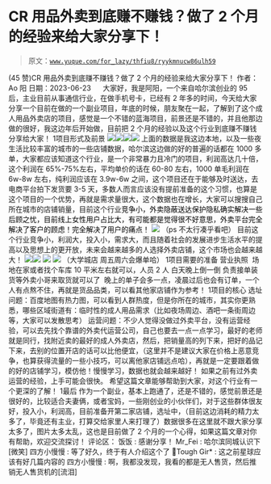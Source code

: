 # CR 用品外卖到底赚不赚钱？做了 2 个月的经验来给大家分享下！

> 原文：[`www.yuque.com/for_lazy/thfiu8/ryykmnucw86ulh59`](https://www.yuque.com/for_lazy/thfiu8/ryykmnucw86ulh59)

<ne-h2 id="3704fcf6" data-lake-id="3704fcf6"><ne-heading-ext><ne-heading-anchor></ne-heading-anchor><ne-heading-fold></ne-heading-fold></ne-heading-ext><ne-heading-content><ne-text id="u59bb47af">(45 赞)CR 用品外卖到底赚不赚钱？做了 2 个月的经验来给大家分享下！</ne-text></ne-heading-content></ne-h2> <ne-p id="ua34583a3" data-lake-id="ua34583a3"><ne-text id="uf3f094e8">作者： Ao 阳</ne-text></ne-p> <ne-p id="u2b9ef34f" data-lake-id="u2b9ef34f"><ne-text id="u7d0d6798">日期：2023-06-23</ne-text></ne-p> <ne-p id="u86e96e4b" data-lake-id="u86e96e4b"><ne-text id="ud91979f2" ne-bold="true">     大家好，我是阿阳，一个来自哈尔滨创业的 95 后，主业目前从事通信行业，在做手机号卡，已经有 2 年多的时间，今天给大家分享一个目前在做的一个副业项目，年底的时候，朋友聚在一起，了解到了这个成人用品外卖店的项目，感觉是一个不错的蓝海项目，前景还是不错的，并且他那边做的很好，我这边年后开始做，目前把 2 个月的经验以及这个行业到底赚不赚钱分享给大家！</ne-text></ne-p> <ne-hole id="u9adcb3a0" data-lake-id="u9adcb3a0"><ne-card data-card-name="hr" data-card-type="block" id="IZ9Dh" data-event-boundary="card"><ne-oli index-type="0"><ne-oli-i>1</ne-oli-i><ne-oli-c class="ne-oli-content" id="uf6fd75a7" data-lake-id="uf6fd75a7"><ne-text id="ubfc888d8" ne-bold="true">项目形式及前景</ne-text></ne-oli-c></ne-oli> <ne-p id="ud71b035c" data-lake-id="ud71b035c"><ne-card data-card-name="image" data-card-type="inline" id="tnsUr" data-event-boundary="card">![](img/e21c1747b750327a15c32bb94d34c467.png)</ne-card><ne-card data-card-name="image" data-card-type="inline" id="qVU1v" data-event-boundary="card">![](img/b7616953120116a01c26526614a5453b.png)</ne-card><ne-card data-card-name="image" data-card-type="inline" id="fTybD" data-event-boundary="card">![](img/4289ad697f6870f21458a2966776385b.png)</ne-card><ne-card data-card-name="image" data-card-type="inline" id="ZIyft" data-event-boundary="card">![](img/f0f7ac90a6e645df3c64017f7ca4ee47.png)</ne-card></ne-p> <ne-p id="uc69772f3" data-lake-id="uc69772f3"><ne-text id="u66628127">上面的数据是我这边本地，以及一些夜生活比较丰富的城市的一些店铺数据，哈尔滨这边做的好的普遍的话都在 1000 多单，大家都应该知道这个行业，是一个非常暴力且冷门的项目，利润高达几十倍，这个利润在 65%-75%左右，平均单价的话在 60-80 左右，1000 单毛利润在 6w-8w 左右，纯利润应该在 3.9w-6w 之间，这个项目还在于能够及时送达，去电商平台拍下发货要 3-5 天，多数人而言应该没有提前准备的这个习惯，也算是这个项目的一个优势，再就是需求量很大，这个数据也在增长，大家可以搜搜自己所在城市的店铺销量，目前这个行业</ne-text><ne-text id="u561a1f95" style="color: rgb(0, 0, 0);">竞争小，外卖隐蔽送达保护隐私确实解决一些后顾之忧，目前线上女性用户占比大，有可能都是觉得很不好意思，外卖平台完全解决了客户的顾虑！完全解决了用户的痛点！</ne-text></ne-p> <ne-p id="u75deef25" data-lake-id="u75deef25"><ne-card data-card-name="image" data-card-type="inline" id="PcUAf" data-event-boundary="card">![](img/9fd4bf0f2dec61e666f7a45fe9ec9e6c.png)  <ne-p id="ud6461928" data-lake-id="ud6461928"><ne-text id="u946ca616">（ps 不太行凑乎看吧）</ne-text></ne-p> <ne-p id="udb7c307f" data-lake-id="udb7c307f"><ne-text id="ua12a801a">目前这个行业竞争小，利润大，投入小，需求大，而且随着社会的发展进步生活水平的提高以及思想上的更开放，未来会越来越多的人选择外卖店铺，这个市场也会越来越大！</ne-text></ne-p> <ne-p id="ufe9124d8" data-lake-id="ufe9124d8"><ne-card data-card-name="image" data-card-type="inline" id="sr1Dm" data-event-boundary="card">![](img/5b8fa2629cb23909b7f50d7b16f095de.png)<ne-card data-card-name="image" data-card-type="inline" id="CyWRG" data-event-boundary="card">![](img/aa8dbd801455b222f0f34bc2e9dc71dc.png)</ne-card>  <ne-p id="ueb917cac" data-lake-id="ueb917cac"><ne-card data-card-name="image" data-card-type="inline" id="CcnyP" data-event-boundary="card">![](img/00d3f916c779b330e766be7549e8439a.png)  <ne-p id="u31ef4e28" data-lake-id="u31ef4e28"><ne-card data-card-name="image" data-card-type="inline" id="JedQI" data-event-boundary="card">![](img/0793eb31ed600b0563a99f034bd9f879.png)  <ne-p id="uf0324b47" data-lake-id="uf0324b47"><ne-text id="u26e9968e">（大学城店 周五周六会爆单哈）</ne-text></ne-p> <ne-oli index-type="0"><ne-oli-i>1</ne-oli-i><ne-oli-c class="ne-oli-content" id="u143c71e6" data-lake-id="u143c71e6"><ne-text id="ufdfc7165" ne-bold="true">项目需要的准备</ne-text></ne-oli-c></ne-oli> <ne-p id="u9879b581" data-lake-id="u9879b581"><ne-text id="ua2d883bb">营业执照  场地在家或者找个车库 10 平米左右就可以，人员 2 人 白天晚上倒一倒 负责接单装货等外卖小哥来取货就可以了  晚上的单子会多一点，凌晨过后也会有订单，一个人有点熬不住，再就是货品品类，可以看其他家店铺作为参考！</ne-text></ne-p> <ne-oli index-type="0"><ne-oli-i>1</ne-oli-i><ne-oli-c class="ne-oli-content" id="u7f36a0ec" data-lake-id="u7f36a0ec"><ne-text id="ubcd36ef6" ne-bold="true">项目的核心</ne-text></ne-oli-c></ne-oli> <ne-p id="ucd8e72c0" data-lake-id="ucd8e72c0"><ne-text id="u245e4c7f">选址问题：百度地图有热力图，可以看到人群热度，但是你所在的城市，其实你更熟悉，哪些区域街道有：临时性的成人用品需求（比如夜场周边、酒吧一条街周边等，大家可以发散思考）</ne-text></ne-p> <ne-p id="u635328ed" data-lake-id="u635328ed"><ne-text id="uf357db06">运营问题：不少人觉得没做过外卖平台，没有运营经验，可以去先找个靠谱的外卖代运营公司，自己也要去一点一点学习，最好的老师就是同行，找附近卖的最好的成人外卖店，然后，把销量高的列下来，把好的品记下来，去别的位置开店的话可以比他便宜，（这里并不是建议大家在价格上恶意竞争，也算获得流量的一些小技巧，可以离他家店铺远点哈），再就是一定要跟着做的好的店铺学习，模仿他！慢慢学习，数据也就会越来越好！</ne-text></ne-p> <ne-p id="ud63fb8fc" data-lake-id="ud63fb8fc"><ne-text id="u0d7e3966">如果之前有过外卖运营的经验，上手可能会很快。</ne-text></ne-p> <ne-p id="u47e4fde8" data-lake-id="u47e4fde8"><ne-text id="uf621d517">希望这篇文章能够帮助到大家，对这个行业有一个更深的了解！</ne-text></ne-p> <ne-oli index-type="0"><ne-oli-i>1</ne-oli-i><ne-oli-c class="ne-oli-content" id="u7d6ca9b6" data-lake-id="u7d6ca9b6"><ne-text id="u0bc8a5f2" ne-bold="true">最后</ne-text></ne-oli-c></ne-oli> <ne-p id="u744694bb" data-lake-id="u744694bb"><ne-text id="u2a7b0b1c">作为一个副业，基本上跑通了，还是不错的，感觉前景还是很好的，比较适合夫妻俩，或者宝妈，一些刚创业的小伙伴们，对于这些群体很友好，投入小，利润高，目前准备开第二家店铺，选址中，（</ne-text><ne-text id="ue6da7ac3">目前这边消耗的精力太多了，毕竟还有主业，打算交给家里人来打理了</ne-text><ne-text id="uc2cd4f0d">）数据很多在这里就不跟大家分享太多了，图片太多太乱，这也是目前做了 2 个月的一个心得，如果这篇文章对你有帮助，欢迎交流探讨！</ne-text></ne-p> <ne-hole id="uc2522020" data-lake-id="uc2522020"><ne-card data-card-name="hr" data-card-type="block" id="wTSMN" data-event-boundary="card"><ne-p id="ubb0adf3c" data-lake-id="ubb0adf3c"><ne-text id="u0ffc2cb8">评论区：</ne-text></ne-p> <ne-p id="u253731b7" data-lake-id="u253731b7"><ne-text id="u57d34a15">饭饭 : 感谢分享！</ne-text> <ne-text id="ud3683f28">Mr_Fei : 哈尔滨同城认识下[微笑]</ne-text> <ne-text id="udb3c4083">四方小慢慢 : 等了好久，终于有人介绍这个了</ne-text> <ne-text id="ua4c8e468">🌸Tough Gir* : 这之前星球应该有好几篇内容的</ne-text> <ne-text id="ue9ecc609">四方小慢慢 : 啊，我都没发现，我看的都是无人售货，然后推销无人售货机的[流泪]</ne-text></ne-p></ne-card></ne-hole></ne-card></ne-p></ne-card></ne-p></ne-card></ne-p></ne-card></ne-p></ne-card></ne-hole>